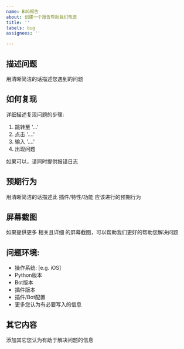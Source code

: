 ```yaml
---
name: BUG报告
about: 创建一个报告帮助我们改进
title: ''
labels: bug
assignees: ''

---
```


## **描述问题**
用清晰简洁的话描述您遇到的问题

## **如何复现**
详细描述复现问题的步骤:
1. 跳转至 '...'
2. 点击 '....'
3. 输入 '....'
4. 出现问题

如果可以，请同时提供报错日志

## **预期行为**
用清晰简洁的话描述此 插件/特性/功能 应该进行的预期行为

## **屏幕截图**
如果提供更多 相关且详细 的屏幕截图，可以帮助我们更好的帮助您解决问题

## **问题环境:**
 - 操作系统: [e.g. iOS]
 - Python版本
 - Bot版本
 - 插件版本
 - 插件/Bot配置
 - 更多您认为有必要写入的信息

## **其它内容**
添加其它您认为有助于解决问题的信息
